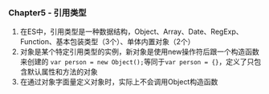 ###  Chapter5 - 引用类型

1. 在ES中，引用类型是一种数据结构，Object、Array、Date、RegExp、Function、基本包装类型（3个）、单体内置对象（2个）
2. 对象是某个特定引用类型的实例，新对象是使用new操作符后跟一个构造函数来创建的 `var person = new Object();`等同于`var person = {}`，定义了只包含默认属性和方法的对象
3. 在通过对象字面量定义对象时，实际上不会调用Object构造函数

